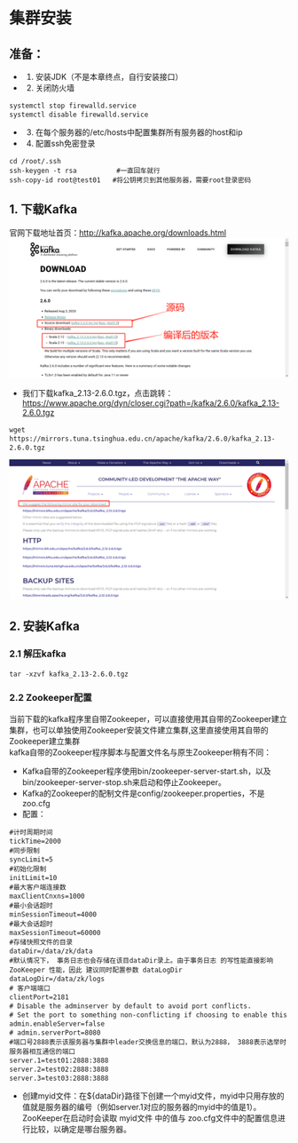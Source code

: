 # 集群安装
## 准备：
* 1. 安装JDK（不是本章终点，自行安装接口）
* 2. 关闭防火墙
```
systemctl stop firewalld.service
systemctl disable firewalld.service
```
* 3. 在每个服务器的/etc/hosts中配置集群所有服务器的host和ip
* 4. 配置ssh免密登录
```
cd /root/.ssh
ssh-keygen -t rsa          #一直回车就行
ssh-copy-id root@test01   #将公钥拷贝到其他服务器，需要root登录密码
```
## 1. 下载Kafka
官网下载地址首页：http://kafka.apache.org/downloads.html
![](https://github.com/lk6678979/image/blob/master/kafka-ssl/kafka-install-1.jpg)
* 我们下载kafka_2.13-2.6.0.tgz，点击跳转：https://www.apache.org/dyn/closer.cgi?path=/kafka/2.6.0/kafka_2.13-2.6.0.tgz
```shell
wget https://mirrors.tuna.tsinghua.edu.cn/apache/kafka/2.6.0/kafka_2.13-2.6.0.tgz
```
![](https://github.com/lk6678979/image/blob/master/kafka-ssl/kafka-install-2.jpg)

## 2. 安装Kafka
### 2.1 解压kafka
```
tar -xzvf kafka_2.13-2.6.0.tgz 
```
### 2.2 Zookeeper配置
当前下载的kafka程序里自带Zookeeper，可以直接使用其自带的Zookeeper建立集群，也可以单独使用Zookeeper安装文件建立集群,这里直接使用其自带的Zookeeper建立集群  
kafka自带的Zookeeper程序脚本与配置文件名与原生Zookeeper稍有不同：  
* Kafka自带的Zookeeper程序使用bin/zookeeper-server-start.sh，以及bin/zookeeper-server-stop.sh来启动和停止Zookeeper。
* Kafka的Zookeeper的配制文件是config/zookeeper.properties，不是zoo.cfg
* 配置：
```
#计时周期时间
tickTime=2000
#同步限制
syncLimit=5
#初始化限制
initLimit=10
#最大客户端连接数
maxClientCnxns=1000
#最小会话超时
minSessionTimeout=4000
#最大会话超时
maxSessionTimeout=60000
#存储快照文件的目录
dataDir=/data/zk/data
#默认情况下， 事务日志也会存储在该目dataDir录上。由于事务日志 的写性能直接影响 ZooKeeper 性能，因此 建议同时配置参数 dataLogDir
dataLogDir=/data/zk/logs
# 客户端端口
clientPort=2181
# Disable the adminserver by default to avoid port conflicts.
# Set the port to something non-conflicting if choosing to enable this
admin.enableServer=false
# admin.serverPort=8080
#端口号2888表示该服务器与集群中leader交换信息的端口，默认为2888， 3888表示选举时服务器相互通信的端口
server.1=test01:2888:3888
server.2=test02:2888:3888
server.3=test03:2888:3888
```
* 创建myid文件：在${dataDir}路径下创建一个myid文件，myid中只用存放的值就是服务器的编号（例如server.1对应的服务器的myid中的值是1）。ZooKeeper在启动时会读取 myid文件 中的值与 zoo.cfg文件中的配置信息进行比较，以确定是哪台服务器。

